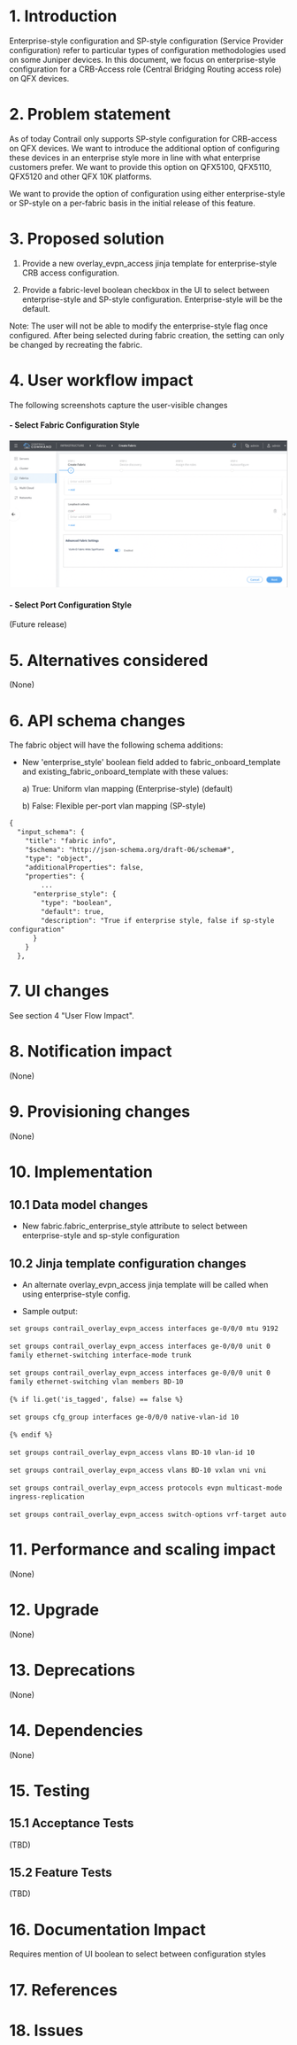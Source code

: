 # 1. Introduction
Enterprise-style configuration and SP-style configuration (Service Provider configuration)
refer to particular types of configuration methodologies used on some Juniper devices. 
In this document, we focus on enterprise-style configuration for
a CRB-Access role (Central Bridging Routing access role) on QFX devices.

# 2. Problem statement
As of today Contrail only supports SP-style configuration for CRB-access
on QFX devices. We want to introduce the additional option of configuring
these devices in an enterprise style more in line with what enterprise
customers prefer. We want to provide this option on QFX5100, QFX5110, QFX5120 
and other QFX 10K platforms.

We want to provide the option of configuration using either enterprise-style
or SP-style on a per-fabric basis in the initial release of this feature.

# 3. Proposed solution

1) Provide a new overlay_evpn_access jinja template for enterprise-style 
CRB access configuration.

2) Provide a fabric-level boolean checkbox in the UI to select between enterprise-style
and SP-style configuration. Enterprise-style will be the default.

Note: The user will not be able to modify the enterprise-style flag once configured.
After being selected during fabric creation, the setting can only be changed
by recreating the fabric.

# 4. User workflow impact
The following screenshots capture the user-visible changes

#### - Select Fabric Configuration Style

![Fabric_level](images/enterprise_style_crb_config_1.png)

#### - Select Port Configuration Style

(Future release)

# 5. Alternatives considered
(None)

# 6. API schema changes
The fabric object will have the following schema additions:

- New 'enterprise_style' boolean field added to fabric_onboard_template and existing_fabric_onboard_template
 with these values:
  
  a) True: Uniform vlan mapping (Enterprise-style) (default)

  b) False: Flexible per-port vlan mapping (SP-style)  

```
{
  "input_schema": {
    "title": "fabric info",
    "$schema": "http://json-schema.org/draft-06/schema#",
    "type": "object",
    "additionalProperties": false,
    "properties": {
        ...
      "enterprise_style": {
        "type": "boolean",
        "default": true,
        "description": "True if enterprise style, false if sp-style configuration"
      }
    }
  },
```


# 7. UI changes
See section 4 "User Flow Impact".


# 8. Notification impact
(None)

# 9. Provisioning changes
(None)

# 10. Implementation

## 10.1 Data model changes
- New fabric.fabric_enterprise_style attribute to select between enterprise-style
and sp-style configuration

## 10.2 Jinja template configuration changes
- An alternate overlay_evpn_access jinja template will be called when using enterprise-style config.

- Sample output:

```
set groups contrail_overlay_evpn_access interfaces ge-0/0/0 mtu 9192

set groups contrail_overlay_evpn_access interfaces ge-0/0/0 unit 0 family ethernet-switching interface-mode trunk

set groups contrail_overlay_evpn_access interfaces ge-0/0/0 unit 0 family ethernet-switching vlan members BD-10

{% if li.get('is_tagged', false) == false %}

set groups cfg_group interfaces ge-0/0/0 native-vlan-id 10

{% endif %}

set groups contrail_overlay_evpn_access vlans BD-10 vlan-id 10

set groups contrail_overlay_evpn_access vlans BD-10 vxlan vni vni

set groups contrail_overlay_evpn_access protocols evpn multicast-mode ingress-replication

set groups contrail_overlay_evpn_access switch-options vrf-target auto
```


# 11. Performance and scaling impact
(None)

# 12. Upgrade
(None)

# 13. Deprecations
(None)

# 14. Dependencies
(None)

# 15. Testing

## 15.1 Acceptance Tests
(TBD)

## 15.2 Feature Tests
(TBD)

# 16. Documentation Impact
Requires mention of UI boolean to select between configuration styles

# 17. References

# 18. Issues
